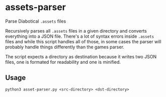# assets-parser

Parse Diabotical `.assets` files

Recursively parses all `.assets` files in a given directory and converts everything into a JSON file. There's a lot of syntax errors inside `.assets` files and while this script handles all of those, in some cases the parser will probably handle things differently than the games parser.

The script expects a directory as destination because it writes two JSON files, one is formated for readability and one is minified.

## Usage

```
python3 asset-parser.py <src-directory> <dst-directory>
```